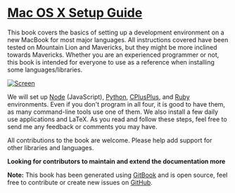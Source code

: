 [Mac OS X Setup Guide](http://sourabhbajaj.com/mac-setup)
====================

This book covers the basics of setting up a development environment on a new MacBook for most major languages. All instructions covered have been tested on Mountain Lion and Mavericks, but they might be more inclined towards Mavericks. Whether you are an experienced programmer or not, this book is intended for everyone to use as a reference when installing some languages/libraries.

[![Screen](https://raw.githubusercontent.com/sb2nov/mac-setup/master/assets/intro.jpeg)](https://raw.githubusercontent.com/sb2nov/mac-setup/master/assets/intro.jpeg)

We will set up [Node](http://nodejs.org) (JavaScript), [Python](http://www.python.org), [CPlusPlus](http://www.cplusplus.com), and [Ruby](http://www.ruby-lang.org) environments. Even if you don't program in all four, it is good to have them, as many command-line tools use one of them. We also install a few daily use applications and LaTeX. As you read and follow these steps, feel free to send me any feedback or comments you may have.

All contributions to the book are welcome. Please help add support for other libraries and languages.

**Looking for contributors to maintain and extend the documentation more**

**Note:** This book has been generated using [GitBook](http://www.gitbook.io) and is open source, feel free to contribute or create new issues on [GitHub](https://github.com/sb2nov/mac-setup/issues).
